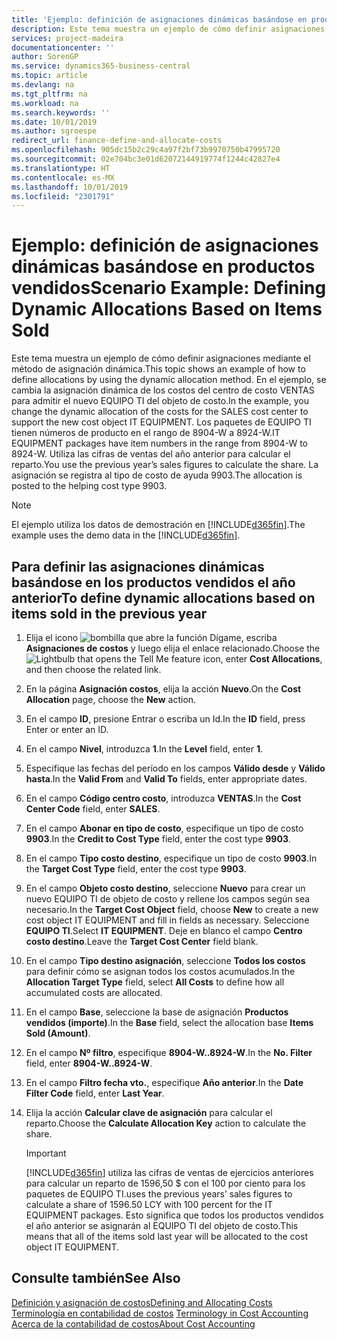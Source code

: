```yaml
---
title: 'Ejemplo: definición de asignaciones dinámicas basándose en productos vendidos | Documentos de Microsoft'
description: Este tema muestra un ejemplo de cómo definir asignaciones mediante el método de asignación dinámica.
services: project-madeira
documentationcenter: ''
author: SorenGP
ms.service: dynamics365-business-central
ms.topic: article
ms.devlang: na
ms.tgt_pltfrm: na
ms.workload: na
ms.search.keywords: ''
ms.date: 10/01/2019
ms.author: sgroespe
redirect_url: finance-define-and-allocate-costs
ms.openlocfilehash: 905dc15b2c29c4a97f2bf73b9970750b47995720
ms.sourcegitcommit: 02e704bc3e01d62072144919774f1244c42827e4
ms.translationtype: HT
ms.contentlocale: es-MX
ms.lasthandoff: 10/01/2019
ms.locfileid: "2301791"
---
```

# <a name="scenario-example-defining-dynamic-allocations-based-on-items-sold"></a><span data-ttu-id="f35eb-103">Ejemplo: definición de asignaciones dinámicas basándose en productos vendidos</span><span class="sxs-lookup"><span data-stu-id="f35eb-103">Scenario Example: Defining Dynamic Allocations Based on Items Sold</span></span>
<span data-ttu-id="f35eb-104">Este tema muestra un ejemplo de cómo definir asignaciones mediante el método de asignación dinámica.</span><span class="sxs-lookup"><span data-stu-id="f35eb-104">This topic shows an example of how to define allocations by using the dynamic allocation method.</span></span> <span data-ttu-id="f35eb-105">En el ejemplo, se cambia la asignación dinámica de los costos del centro de costo VENTAS para admitir el nuevo EQUIPO TI del objeto de costo.</span><span class="sxs-lookup"><span data-stu-id="f35eb-105">In the example, you change the dynamic allocation of the costs for the SALES cost center to support the new cost object IT EQUIPMENT.</span></span> <span data-ttu-id="f35eb-106">Los paquetes de EQUIPO TI tienen números de producto en el rango de 8904-W a 8924-W.</span><span class="sxs-lookup"><span data-stu-id="f35eb-106">IT EQUIPMENT packages have item numbers in the range from 8904-W to 8924-W.</span></span> <span data-ttu-id="f35eb-107">Utiliza las cifras de ventas del año anterior para calcular el reparto.</span><span class="sxs-lookup"><span data-stu-id="f35eb-107">You use the previous year’s sales figures to calculate the share.</span></span> <span data-ttu-id="f35eb-108">La asignación se registra al tipo de costo de ayuda 9903.</span><span class="sxs-lookup"><span data-stu-id="f35eb-108">The allocation is posted to the helping cost type 9903.</span></span>  

> [!NOTE]  
>  <span data-ttu-id="f35eb-109">El ejemplo utiliza los datos de demostración en [!INCLUDE[d365fin](includes/d365fin_md.md)].</span><span class="sxs-lookup"><span data-stu-id="f35eb-109">The example uses the demo data in the [!INCLUDE[d365fin](includes/d365fin_md.md)].</span></span>  

## <a name="to-define-dynamic-allocations-based-on-items-sold-in-the-previous-year"></a><span data-ttu-id="f35eb-110">Para definir las asignaciones dinámicas basándose en los productos vendidos el año anterior</span><span class="sxs-lookup"><span data-stu-id="f35eb-110">To define dynamic allocations based on items sold in the previous year</span></span>  

1.  <span data-ttu-id="f35eb-111">Elija el icono ![bombilla que abre la función Dígame](media/ui-search/search_small.png "Dígame que desea hacer"), escriba **Asignaciones de costos** y luego elija el enlace relacionado.</span><span class="sxs-lookup"><span data-stu-id="f35eb-111">Choose the ![Lightbulb that opens the Tell Me feature](media/ui-search/search_small.png "Tell me what you want to do") icon, enter **Cost Allocations**, and then choose the related link.</span></span>  
2.  <span data-ttu-id="f35eb-112">En la página **Asignación costos**, elija la acción **Nuevo**.</span><span class="sxs-lookup"><span data-stu-id="f35eb-112">On the **Cost Allocation** page, choose the **New** action.</span></span>  
3.  <span data-ttu-id="f35eb-113">En el campo **ID**, presione Entrar o escriba un Id.</span><span class="sxs-lookup"><span data-stu-id="f35eb-113">In the **ID** field, press Enter or enter an ID.</span></span>  
4.  <span data-ttu-id="f35eb-114">En el campo **Nivel**, introduzca **1**.</span><span class="sxs-lookup"><span data-stu-id="f35eb-114">In the **Level** field, enter **1**.</span></span>  
5.  <span data-ttu-id="f35eb-115">Especifique las fechas del período en los campos **Válido desde** y **Válido hasta**.</span><span class="sxs-lookup"><span data-stu-id="f35eb-115">In the **Valid From** and **Valid To** fields, enter appropriate dates.</span></span>  
6.  <span data-ttu-id="f35eb-116">En el campo **Código centro costo**, introduzca **VENTAS**.</span><span class="sxs-lookup"><span data-stu-id="f35eb-116">In the **Cost Center Code** field, enter **SALES**.</span></span>  
7.  <span data-ttu-id="f35eb-117">En el campo **Abonar en tipo de costo**, especifique un tipo de costo **9903**.</span><span class="sxs-lookup"><span data-stu-id="f35eb-117">In the **Credit to Cost Type** field, enter the cost type **9903**.</span></span>  
8.  <span data-ttu-id="f35eb-118">En el campo **Tipo costo destino**, especifique un tipo de costo **9903**.</span><span class="sxs-lookup"><span data-stu-id="f35eb-118">In the **Target Cost Type** field, enter the cost type **9903**.</span></span>  
9. <span data-ttu-id="f35eb-119">En el campo **Objeto costo destino**, seleccione **Nuevo** para crear un nuevo EQUIPO TI de objeto de costo y rellene los campos según sea necesario.</span><span class="sxs-lookup"><span data-stu-id="f35eb-119">In the **Target Cost Object** field, choose **New** to create a new cost object IT EQUIPMENT and fill in fields as necessary.</span></span> <span data-ttu-id="f35eb-120">Seleccione **EQUIPO TI**.</span><span class="sxs-lookup"><span data-stu-id="f35eb-120">Select **IT EQUIPMENT**.</span></span> <span data-ttu-id="f35eb-121">Deje en blanco el campo **Centro costo destino**.</span><span class="sxs-lookup"><span data-stu-id="f35eb-121">Leave the **Target Cost Center** field blank.</span></span>  
10. <span data-ttu-id="f35eb-122">En el campo **Tipo destino asignación**, seleccione **Todos los costos** para definir cómo se asignan todos los costos acumulados.</span><span class="sxs-lookup"><span data-stu-id="f35eb-122">In the **Allocation Target Type** field, select **All Costs** to define how all accumulated costs are allocated.</span></span>  
11. <span data-ttu-id="f35eb-123">En el campo **Base**, seleccione la base de asignación **Productos vendidos (importe)**.</span><span class="sxs-lookup"><span data-stu-id="f35eb-123">In the **Base** field, select the allocation base **Items Sold (Amount)**.</span></span>  
12. <span data-ttu-id="f35eb-124">En el campo **Nº filtro**, especifique **8904-W..8924-W**.</span><span class="sxs-lookup"><span data-stu-id="f35eb-124">In the **No. Filter** field, enter **8904-W..8924-W**.</span></span>  
13. <span data-ttu-id="f35eb-125">En el campo **Filtro fecha vto.**, especifique **Año anterior**.</span><span class="sxs-lookup"><span data-stu-id="f35eb-125">In the **Date Filter Code** field, enter **Last Year**.</span></span>  
14. <span data-ttu-id="f35eb-126">Elija la acción **Calcular clave de asignación** para calcular el reparto.</span><span class="sxs-lookup"><span data-stu-id="f35eb-126">Choose the **Calculate Allocation Key** action to calculate the share.</span></span>  

    > [!IMPORTANT]  
    >  [!INCLUDE[d365fin](includes/d365fin_md.md)] <span data-ttu-id="f35eb-127">utiliza las cifras de ventas de ejercicios anteriores para calcular un reparto de 1596,50 $ con el 100 por ciento para los paquetes de EQUIPO TI.</span><span class="sxs-lookup"><span data-stu-id="f35eb-127">uses the previous years’ sales figures to calculate a share of 1596.50 LCY with 100 percent for the IT EQUIPMENT packages.</span></span> <span data-ttu-id="f35eb-128">Esto significa que todos los productos vendidos el año anterior se asignarán al EQUIPO TI del objeto de costo.</span><span class="sxs-lookup"><span data-stu-id="f35eb-128">This means that all of the items sold last year will be allocated to the cost object IT EQUIPMENT.</span></span>  

## <a name="see-also"></a><span data-ttu-id="f35eb-129">Consulte también</span><span class="sxs-lookup"><span data-stu-id="f35eb-129">See Also</span></span>  
[<span data-ttu-id="f35eb-130">Definición y asignación de costos</span><span class="sxs-lookup"><span data-stu-id="f35eb-130">Defining and Allocating Costs</span></span>](finance-define-and-allocate-costs.md)  
<span data-ttu-id="f35eb-131">[Terminología en contabilidad de costos](finance-terminology-in-cost-accounting.md) </span><span class="sxs-lookup"><span data-stu-id="f35eb-131">[Terminology in Cost Accounting](finance-terminology-in-cost-accounting.md) </span></span>  
[<span data-ttu-id="f35eb-132">Acerca de la contabilidad de costos</span><span class="sxs-lookup"><span data-stu-id="f35eb-132">About Cost Accounting</span></span>](finance-about-cost-accounting.md)
